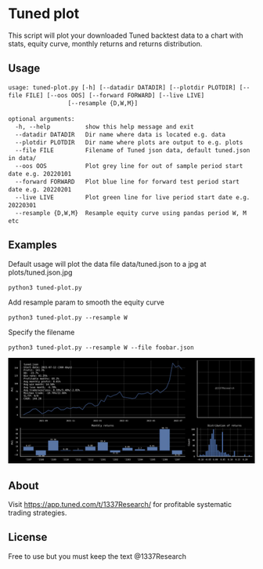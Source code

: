 # Tuned plot
This script will plot your downloaded Tuned backtest data to a chart with stats, equity curve, monthly returns and returns distribution.

## Usage
    usage: tuned-plot.py [-h] [--datadir DATADIR] [--plotdir PLOTDIR] [--file FILE] [--oos OOS] [--forward FORWARD] [--live LIVE]
                     [--resample {D,W,M}]
    
    optional arguments:
      -h, --help          show this help message and exit
      --datadir DATADIR   Dir name where data is located e.g. data
      --plotdir PLOTDIR   Dir name where plots are output to e.g. plots
      --file FILE         Filename of Tuned json data, default tuned.json in data/
      --oos OOS           Plot grey line for out of sample period start date e.g. 20220101
      --forward FORWARD   Plot blue line for forward test period start date e.g. 20220201
      --live LIVE         Plot green line for live period start date e.g. 20220301
      --resample {D,W,M}  Resample equity curve using pandas period W, M etc

## Examples
Default usage will plot the data file data/tuned.json to a jpg at plots/tuned.json.jpg

    python3 tuned-plot.py

Add resample param to smooth the equity curve

    python3 tuned-plot.py --resample W

Specify the filename

    python3 tuned-plot.py --resample W --file foobar.json

<img src="plots/tuned.json.jpg">

## About
Visit https://app.tuned.com/t/1337Research/ for profitable systematic trading strategies.

## License
Free to use but you must keep the text @1337Research  